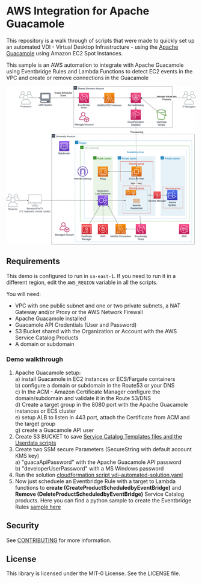 # AWS Integration for Apache Guacamole

This repository is a walk through of scripts that were made to quickly set up an automated VDI - Virtual Desktop Infrastructure - using the [Apache Guacamole](https://guacamole.apache.org/) using Amazon EC2 Spot Instances.

This sample is an AWS automation to integrate with Apache Guacamole using Eventbridge Rules and Lambda Functions to detect EC2 events in the VPC and create or remove connections in the Guacamole 

<p align="center">
<img src="/images/EAD-FireTV-blogpost.png" width="550">
</p>

## Requirements

This demo is configured to run in `sa-east-1`. If you need to run it in a different region, edit the `AWS_REGION` variable in all the scripts.

You will need:

- VPC with one public subnet and one or two private subnets, a NAT Gateway and/or Proxy or the AWS Network Firewall
- Apache Guacamole installed
- Guacamole API Credentials (User and Password)
- S3 Bucket shared with the Organization or Account with the AWS Service Catalog Products
- A domain or subdomain

### Demo walkthrough

1. Apache Guacamole setup:<br>
  a) install Guacamole in EC2 instances or ECS/Fargate containers<br>
  b) configure a domain or subdomain in the Route53 or your DNS <br>
  c) In the ACM - Amazon Certificate Manager configure the domain/subdomain and validate it in the Route 53/DNS <br>
  d) Create a target group in the 8080 port with the Apache Guacamole instances or ECS cluster<br>
  e) setup ALB to listen in 443 port, attach the Certificate from ACM and the target group<br>
  g) create a Guacamole API user <br>
2. Create S3 BUCKET to save [Service Catalog Templates files and the Userdata scripts](servicecatalog-templates)
3. Create two SSM secure Parameters (SecureString with default account KMS key)<br>
  a) "guacaApiPassword" with the Apache Guacamole API password <br>
  b) "developerUserPassword" with a MS Windows password<br>
5. Run the solution [cloudformation script vdi-automated-solution.yaml](scripts)
6. Now just scheduele an Eventbridge Rule with a target to Lambda functions to **create (CreateProductScheduledbyEventBridge)** and **Remove (DeleteProductScheduledbyEventBridge)** Service Catalog products. Here you can find a python sample to create the Eventbridge Rules [sample here](eventbridge-integration) 


## Security

See [CONTRIBUTING](CONTRIBUTING.md#security-issue-notifications) for more information.

## License

This library is licensed under the MIT-0 License. See the LICENSE file.
